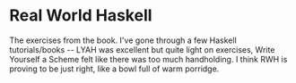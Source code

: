 # Real World Haskell

The exercises from the book. I've gone through a few
Haskell tutorials/books -- LYAH was excellent but quite
light on exercises, Write Yourself a Scheme felt like
there was too much handholding. I think RWH is proving
to be just right, like a bowl full of warm porridge.
